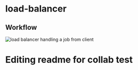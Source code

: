 # load-balancer

## Workflow

![load balancer handling a job from client]([http://url/to/img.png](https://github.com/spenny-liam/load-balancer/blob/main/LoadBalancer%20flow.jpg?raw=true))

# Editing readme for collab test
